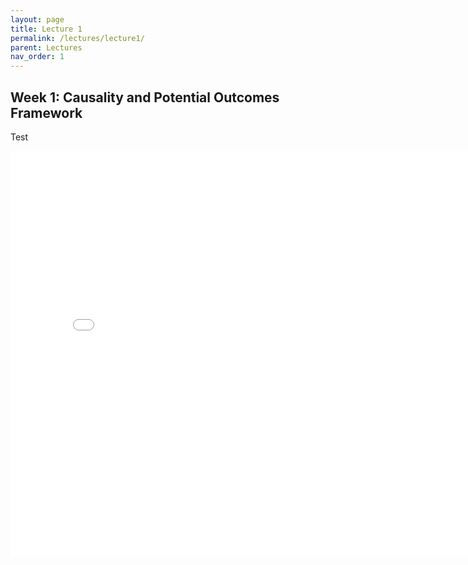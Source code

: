 ```yaml
---
layout: page
title: Lecture 1
permalink: /lectures/lecture1/
parent: Lectures
nav_order: 1
---
```



## Week 1: Causality and Potential Outcomes Framework


Test

<embed src="lecture1.pdf" width="800" height="650" type="application/pdf">

